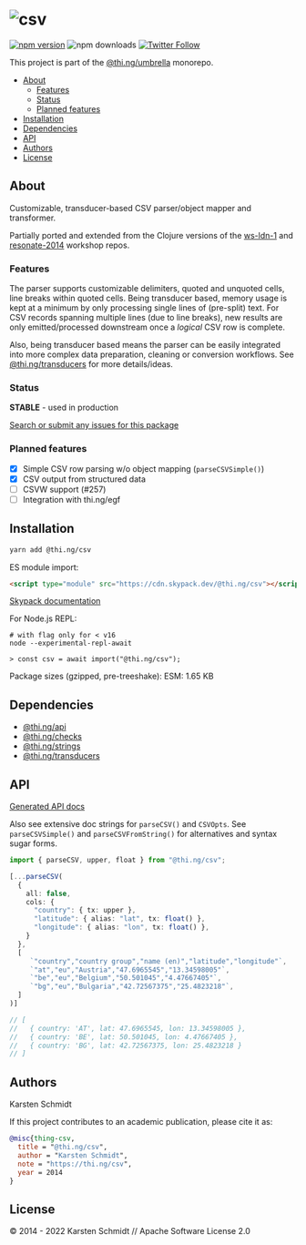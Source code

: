 <!-- This file is generated - DO NOT EDIT! -->

# ![csv](https://media.thi.ng/umbrella/banners/thing-csv.svg?0abaf908)

[![npm version](https://img.shields.io/npm/v/@thi.ng/csv.svg)](https://www.npmjs.com/package/@thi.ng/csv)
![npm downloads](https://img.shields.io/npm/dm/@thi.ng/csv.svg)
[![Twitter Follow](https://img.shields.io/twitter/follow/thing_umbrella.svg?style=flat-square&label=twitter)](https://twitter.com/thing_umbrella)

This project is part of the
[@thi.ng/umbrella](https://github.com/thi-ng/umbrella/) monorepo.

- [About](#about)
  - [Features](#features)
  - [Status](#status)
  - [Planned features](#planned-features)
- [Installation](#installation)
- [Dependencies](#dependencies)
- [API](#api)
- [Authors](#authors)
- [License](#license)

## About

Customizable, transducer-based CSV parser/object mapper and transformer.

Partially ported and extended from the Clojure versions of the
[ws-ldn-1](https://github.com/thi-ng/ws-ldn-1/blob/master/src/ws_ldn_1/day1/csv.clj)
and
[resonate-2014](https://github.com/learn-postspectacular/resonate-workshop-2014)
workshop repos.

### Features

The parser supports customizable delimiters, quoted and unquoted cells, line
breaks within quoted cells. Being transducer based, memory usage is kept at a
minimum by only processing single lines of (pre-split) text. For CSV records
spanning multiple lines (due to line breaks), new results are only
emitted/processed downstream once a _logical_ CSV row is complete.

Also, being transducer based means the parser can be easily integrated into more
complex data preparation, cleaning or conversion workflows. See
[@thi.ng/transducers](https://github.com/thi-ng/umbrella/tree/develop/packages/transducers)
for more details/ideas.

### Status

**STABLE** - used in production

[Search or submit any issues for this package](https://github.com/thi-ng/umbrella/issues?q=%5Bcsv%5D+in%3Atitle)

### Planned features

- [x] Simple CSV row parsing w/o object mapping (`parseCSVSimple()`)
- [x] CSV output from structured data
- [ ] CSVW support (#257)
- [ ] Integration with thi.ng/egf

## Installation

```bash
yarn add @thi.ng/csv
```

ES module import:

```html
<script type="module" src="https://cdn.skypack.dev/@thi.ng/csv"></script>
```

[Skypack documentation](https://docs.skypack.dev/)

For Node.js REPL:

```text
# with flag only for < v16
node --experimental-repl-await

> const csv = await import("@thi.ng/csv");
```

Package sizes (gzipped, pre-treeshake): ESM: 1.65 KB

## Dependencies

- [@thi.ng/api](https://github.com/thi-ng/umbrella/tree/develop/packages/api)
- [@thi.ng/checks](https://github.com/thi-ng/umbrella/tree/develop/packages/checks)
- [@thi.ng/strings](https://github.com/thi-ng/umbrella/tree/develop/packages/strings)
- [@thi.ng/transducers](https://github.com/thi-ng/umbrella/tree/develop/packages/transducers)

## API

[Generated API docs](https://docs.thi.ng/umbrella/csv/)

Also see extensive doc strings for `parseCSV()` and `CSVOpts`. See
`parseCSVSimple()` and `parseCSVFromString()` for alternatives and syntax sugar
forms.

```ts
import { parseCSV, upper, float } from "@thi.ng/csv";

[...parseCSV(
  {
    all: false,
    cols: {
      "country": { tx: upper },
      "latitude": { alias: "lat", tx: float() },
      "longitude": { alias: "lon", tx: float() },
    }
  },
  [
     `"country","country group","name (en)","latitude","longitude"`,
     `"at","eu","Austria","47.6965545","13.34598005"`,
     `"be","eu","Belgium","50.501045","4.47667405"`,
     `"bg","eu","Bulgaria","42.72567375","25.4823218"`,
  ]
)]

// [
//   { country: 'AT', lat: 47.6965545, lon: 13.34598005 },
//   { country: 'BE', lat: 50.501045, lon: 4.47667405 },
//   { country: 'BG', lat: 42.72567375, lon: 25.4823218 }
// ]
```

## Authors

Karsten Schmidt

If this project contributes to an academic publication, please cite it as:

```bibtex
@misc{thing-csv,
  title = "@thi.ng/csv",
  author = "Karsten Schmidt",
  note = "https://thi.ng/csv",
  year = 2014
}
```

## License

&copy; 2014 - 2022 Karsten Schmidt // Apache Software License 2.0
